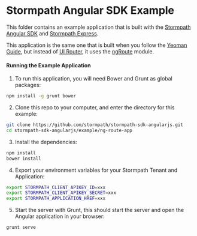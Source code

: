 # Stormpath Angular SDK Example

This folder contains an example application that is built with the [Stormpath Angular SDK][]
and [Stormpath Express][].

This application is the same one that is built when you follow the [Yeoman Guide][],
but instead of [UI Router][], it uses the [ngRoute][] module.

#### Running the Example Application

1. To run this application, you will need Bower and Grunt as global packages:

  ```bash
  npm install -g grunt bower
  ```

2. Clone this repo to your computer, and enter the directory for this example:

  ```bash
  git clone https://github.com/stormpath/stormpath-sdk-angularjs.git
  cd stormpath-sdk-angularjs/example/ng-route-app
  ```

3. Install the dependencies:

  ```bash
  npm install
  bower install
  ```
4. Export your environment variables for your Stormpath Tenant and Application:

  ```bash
  export STORMPATH_CLIENT_APIKEY_ID=xxx
  export STORMPATH_CLIENT_APIKEY_SECRET=xxx
  export STORMPATH_APPLICATION_HREF=xxx
  ```

5. Start the server with Grunt, this should start the server and open the Angular
  application in your browser:

  ```bash
  grunt serve
  ```

[Stormpath Angular SDK]: https://github.com/stormpath/stormpath-sdk-angularjs
[Stormpath Express]: https://github.com/stormpath/stormpath-express
[Yeoman Guide]: https://docs.stormpath.com/angularjs/guide
[UI Router]: https://github.com/angular-ui/ui-router
[ngRoute]: https://docs.angularjs.org/api/ngRoute
